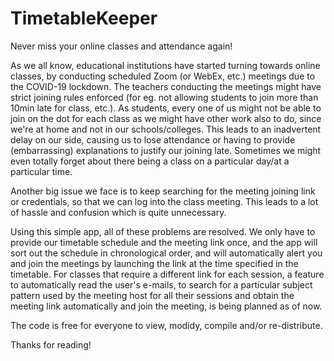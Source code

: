 # TimetableKeeper

Never miss your online classes and attendance again!

As we all know, educational institutions have started turning towards online classes, by conducting scheduled Zoom (or WebEx, etc.) meetings due to the COVID-19 lockdown.
The teachers conducting the meetings might have strict joining rules enforced (for eg. not allowing students to join more than 10min late for class, etc.).
As students, every one of us might not be able to join on the dot for each class as we might have other work also to do, since we're at home and not in our schools/colleges.
This leads to an inadvertent delay on our side, causing us to lose attendance or having to provide (embarrassing) explanations to justify our joining late. Sometimes we might even
totally forget about there being a class on a particular day/at a particular time.

Another big issue we face is to keep searching for the meeting joining link or credentials, so that we can log into the class meeting. This leads to a lot of hassle and confusion
which is quite unnecessary.

Using this simple app, all of these problems are resolved. We only have to provide our timetable schedule and the meeting link once, and the app will sort out the schedule in
chronological order, and will automatically alert you and join the meetings by launching the link at the time specified in the timetable. For classes that require a different link
for each session, a feature to automatically read the user's e-mails, to search for a particular subject pattern used by the meeting host for all their sessions and obtain the 
meeting link automatically and join the meeting, is being planned as of now.

The code is free for everyone to view, modidy, compile and/or re-distribute.

Thanks for reading!
